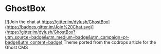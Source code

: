 # GhostBox

[![Join the chat at https://gitter.im/dylush/GhostBox](https://badges.gitter.im/Join%20Chat.svg)](https://gitter.im/dylush/GhostBox?utm_source=badge&utm_medium=badge&utm_campaign=pr-badge&utm_content=badge)
Theme ported from the codrops article for the Ghost CMS

